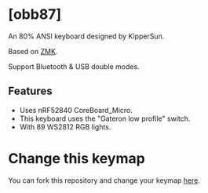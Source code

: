 # [obb87]

An 80% ANSI keyboard designed by KipperSun.

Based on [ZMK](https://github.com/zmkfirmware/zmk).

Support Bluetooth & USB double modes.


## Features

- Uses nRF52840 CoreBoard_Micro.
- This keyboard uses the "Gateron low profile" switch.
- With 89 WS2812 RGB lights.

# Change this keymap
You can fork this repository and change your keymap [here](https://nickcoutsos.github.io/keymap-editor/).

